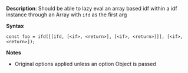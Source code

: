 __Description__: Should be able to lazy eval an array based idf within a idf instance through an Array with `ifd` as the first arg

__Syntax__

```
const foo = ifd([[ifd, [<if>, <return>], [<if>, <return>]]], [<if>, <return>]);
```

__Notes__

+ Original options applied unless an option Object is passed
